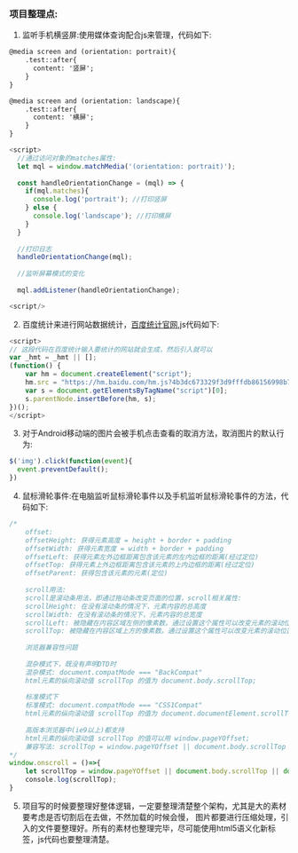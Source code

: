 ### 项目整理点:

1. 监听手机横竖屏:使用媒体查询配合js来管理，代码如下:
```html
@media screen and (orientation: portrait){
    .test::after{
      content: '竖屏';
    }
}

@media screen and (orientation: landscape){
    .test::after{
      content: '横屏';
    }
}
```
```js
<script>
  //通过访问对象的matches属性:
  let mql = window.matchMedia('(orientation: portrait)');
  
  const handleOrientationChange = (mql) => {
    if(mql.matches){
      console.log('portrait'); //打印竖屏
    } else {
      console.log('landscape'); //打印横屏
    }
  }
  
  //打印日志
  handleOrientationChange(mql);
  
  //监听屏幕模式的变化
  
  mql.addListener(handleOrientationChange);

<script/>
```
2. 百度统计来进行网站数据统计，[百度统计官网](https://tongji.baidu.com/),js代码如下:
```js
<script>
// 这段代码在百度统计输入要统计的网站就会生成，然后引入就可以
var _hmt = _hmt || [];  
(function() {
    var hm = document.createElement("script");
    hm.src = "https://hm.baidu.com/hm.js?4b3dc673329f3d9fffdb86156998b774";
    var s = document.getElementsByTagName("script")[0];
    s.parentNode.insertBefore(hm, s);
})();
</script>
```
3. 对于Android移动端的图片会被手机点击查看的取消方法，取消图片的默认行为:
```js
$('img').click(function(event){
  event.preventDefault();
})
```
4. 鼠标滑轮事件:在电脑监听鼠标滑轮事件以及手机监听鼠标滑轮事件的方法，代码如下:
```js
/*
    offset:
    offsetHeight: 获得元素高度 = height + border + padding
    offsetWidth: 获得元素宽度 = width + border + padding
    offsetLeft: 获得元素左外边框距离包含该元素的左内边框的距离(经过定位)
    offsetTop: 获得元素上外边框距离包含该元素的上内边框的距离(经过定位)
    offsetParent: 获得包含该元素的元素(定位)
    
    scroll用法:
    scroll是滚动条用法，即通过拖动条改变页面的位置，scroll相关属性:
    scrollHeight: 在没有滚动条的情况下，元素内容的总高度
    scrollWidth: 在没有滚动条的情况下，元素内容的总宽度
    scrollLeft: 被隐藏在内容区域左侧的像素数。通过设置这个属性可以改变元素的滚动位置
    scrollTop: 被隐藏在内容区域上方的像素数。通过设置这个属性可以改变元素的滚动位置
    
    浏览器兼容性问题
    
    混杂模式下，既没有声明DTD时
    混杂模式: document.compatMode === "BackCompat"
    html元素的纵向滚动值 scrollTop 的值为 document.body.scrollTop;
    
    标准模式下
    标准模式: document.compatMode === "CSS1Compat"
    html元素的纵向滚动值 scrollTop 的值为 document.documentElement.scrollTop;
    
    高版本浏览器中(ie9以上)都支持
    html元素的纵向滚动值 scrollTop 的值可以用 window.pageYOffset;
    兼容写法: scrollTop = window.pageYOffset || document.body.scrollTop || document.documentElement.scrollTop;
*/
window.onscroll = ()=>{
    let scrollTop = window.pageYOffset || document.body.scrollTop || document.documentElement.scrollTop;
    console.log(scrollTop); 
}
```
5. 项目写的时候要整理好整体逻辑，一定要整理清楚整个架构，尤其是大的素材要考虑是否切割后在去做，不然加载的时候会慢，
图片都要进行压缩处理，引入的文件要整理好。所有的素材也整理完毕，尽可能使用html5语义化新标签，js代码也要整理清楚。
